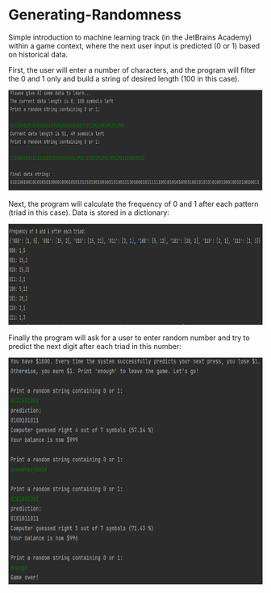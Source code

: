 # Generating-Randomness

Simple introduction to machine learning track (in the JetBrains Academy) within a game context, where the next user input is predicted (0 or 1) based on historical data.

First, the user will enter a number of characters, and the program will filter the 0 and 1 only and build a string of desired length (100 in this case).

<img src="https://github.com/nzayem/Generating-Randomness/blob/master/Initial-data.png" height="200" width="650">

Next, the program will calculate the frequency of 0 and 1 after each pattern (triad in this case). Data is stored in a dictionary:

<img src="https://github.com/nzayem/Generating-Randomness/blob/master/Frequency-Dictionary.png" height="200" width="850">


Finally the program will ask for a user to enter random number and try to predict the next digit after each triad in this number:

<img src="https://github.com/nzayem/Generating-Randomness/blob/master/Prediction.png" height="450" width="1000">
